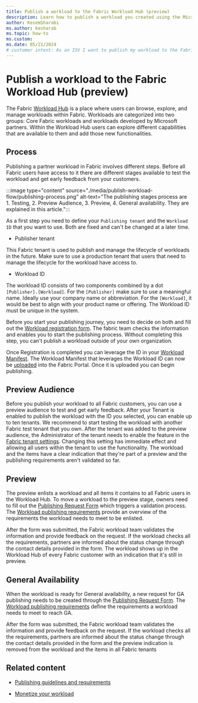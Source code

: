 ```yaml
---
title: Publish a workload to the Fabric Workload Hub (preview)
description: Learn how to publish a workload you created using the Microsoft Fabric Workload Development Kit, to the Fabric Workload Hub.
author: KesemSharabi
ms.author: kesharab
ms.topic: how-to
ms.custom:
ms.date: 05/21/2024
# customer intent: As an ISV I want to publish my workload to the Fabric Workload Hub so that I can make it available to customers.
---
```


# Publish a workload to the Fabric Workload Hub (preview)

The Fabric [Workload Hub](./more-workloads-add.md) is a place where users can browse, explore, and manage workloads within Fabric. Workloads are categorized into two groups: Core Fabric workloads and workloads developed by Microsoft partners. Within the Workload Hub users can explore different capabilities that are available to them and add those new functionalities.

## Process

Publishing a partner workload in Fabric involves different steps. Before all Fabric users have access to it there are different stages available to test the workload and get early feedback from your customers.

:::image type="content" source="./media/publish-workload-flow/publishing-process.png" alt-text="The publishing stages process are 1. Testing, 2. Preview Audience, 3. Preview, 4. General availability. They are explained in this article.":::

As a first step you need to define your `Publishing tenant` and the `Workload ID` that you want to use. Both are fixed and can't be changed at a later time.

* Publisher tenant

This Fabric tenant is used to publish and manage the lifecycle of workloads in the future. Make sure to use a production tenant that users that need to manage the lifecycle for the workload have access to.  

* Workload ID

The workload ID consists of two components combined by a dot `[Publisher].[Workload]`. For the `[Publisher]` make sure to use a meaningful name. Ideally use your company name or abbreviation. For the `[Workload]`, it would be best to align with your product name or offering. The Workload ID must be unique in the system.  

Before you start your publishing journey, you need to decide on both and fill out the [Workload registration form](https://aka.ms/fabric_workload_registration). The fabric team checks the information and enables you to start the publishing process. Without completing this step, you can't publish a workload outside of your own organization.

Once Registration is completed you can leverage the ID in your [Workload Manifest](./backend-manifest.md). The Workload Manifest that leverages the Workload ID can now be [uploaded](./manage-workload.md) into the Fabric Portal. Once it is uploaded you can begin publishing.  

## Preview Audience

Before you publish your workload to all Fabric customers, you can use a preview audience to test and get early feedback. After your Tenant is enabled to publish the workload with the ID you selected, you can enable up to ten tenants. We recommend to start testing the workload with another Fabric test tenant that you own.
After the tenant was added to the preview audience, the Administrator of the tenant needs to enable the feature in the [Fabric tenant settings](../admin/tenant-settings-index.md). Changing this setting has immediate effect and allowing all users within the tenant to use the functionality. The workload and the items have a clear indication that they're part of a preview and the publishing requirements aren't validated so far.

## Preview

The preview enlists a workload and all items it contains to all Fabric users in the Workload Hub. To move a workload to the preview stage, owners need to fill out the [Publishing Request Form](https://aka.ms/fabric_workload_publishing) which triggers a validation process. The [Workload publishing requirements](./publish-workload-requirements.md) provide an overview of the requirements the workload needs to meet to be enlisted.

After the form was submitted, the Fabric workload team validates the information and provide feedback on the request. If the workload checks all the requirements, partners are informed about the status change through the contact details provided in the form. The workload shows up in the Workload Hub of every Fabric customer with an indication that it's still in preview.

## General Availability

When the workload is ready for General availability, a new request for GA publishing needs to be created through the [Publishing Request Form](https://aka.ms/fabric_workload_publishing). The [Workload publishing requirements](./publish-workload-requirements.md) define the requirements a workload needs to meet to reach GA.

After the form was submitted, the Fabric workload team validates the information and provide feedback on the request. If the workload checks all the requirements, partners are informed about the status change through the contact details provided in the form and the preview indication is removed from the workload and the items in all Fabric tenants

## Related content

* [Publishing guidelines and requirements](./publish-workload-requirements.md)

* [Monetize your workload](monetization.md)
